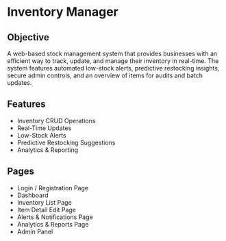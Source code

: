 # Inventory Manager

## Objective
A web-based stock management system that provides businesses with an efficient way to track, update, and manage their inventory in real-time. The system features automated low-stock alerts, predictive restocking insights, secure admin controls, and an overview of items for audits and batch updates.

## Features
- Inventory CRUD Operations
- Real-Time Updates
- Low-Stock Alerts
- Predictive Restocking Suggestions
- Analytics & Reporting

## Pages
-  Login / Registration Page
-  Dashboard
-  Inventory List Page
-  Item Detail Edit Page
-  Alerts & Notifications Page
-  Analytics & Reports Page
-  Admin Panel
